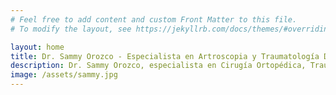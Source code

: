 ```yaml
---
# Feel free to add content and custom Front Matter to this file.
# To modify the layout, see https://jekyllrb.com/docs/themes/#overriding-theme-defaults

layout: home
title: Dr. Sammy Orozco - Especialista en Artroscopia y Traumatología Deportiva
description: Dr. Sammy Orozco, especialista en Cirugía Ortopédica, Traumatología y Artroscopia Deportiva en Cali, Colombia. Tratamientos especializados en rodilla, hombro, tobillo y más con técnicas mínimamente invasivas.
image: /assets/sammy.jpg
---
```

